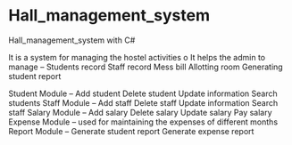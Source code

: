 # Hall_management_system
Hall_management_system with C#

 It is a system for managing  the hostel activities 
o It helps the admin to manage – Students record Staff record Mess bill Allotting room Generating student report

Student Module – Add student Delete student Update information Search students
Staff Module – Add staff Delete staff Update information Search staff
Salary Module – Add salary Delete salary Update salary Pay salary
Expense Module – used for maintaining the expenses of         different months
Report Module – Generate student report Generate expense report 
